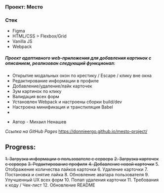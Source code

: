 ### Проект: Место

### Стек

* Figma
* HTML/CSS > Flexbox/Grid
* Vanilla JS
* Webpack

##### Проект адаптивного web-приложения для добавления картинок с описанием, реализован следующий функционал:
- Открытие модальных окон по крестику / Escape / клику вне окна
- Редактирование информации в профиле
- Добавление/удаление/лайк карточек
- Зум картинок по клику
- Валидация всех форм
- Установлен Webpack и настроены сборки build/dev
- Настроена минификация и транспиляция Babel
-

* Автор - Михаил Ненашев

*Ссылка на GitHub Pages*
https://donnieergo.github.io/mesto-project/



## Progress:
~~1. Загрузка информации о пользователе с сервера~~
~~2. Загрузка карточек с сервера~~
~~3. Редактирование профиля~~
~~4. Добавление новой карточки~~
5. Отображение количества лайков карточки
6. Удаление карточки
7. Постановка и снятие лайка
8. Обновление аватара пользователя
9. Улучшенный UX всех форм
10. Попап удаления карточки
11. Требования к коду / Чек-лист
12. Обновление README